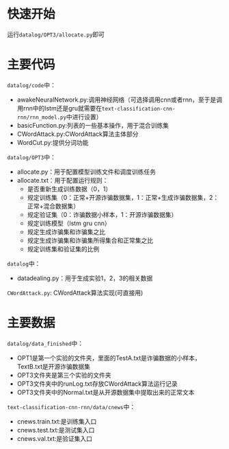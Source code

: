 # 快速开始

运行``datalog/OPT3/allocate.py``即可

# 主要代码

``datalog/code``中：

 - awakeNeuralNetwork.py:调用神经网络（可选择调用cnn或者rnn，至于是调用rnn中的lstm还是gru就需要在``text-classification-cnn-rnn/rnn_model.py``中进行设置）
 - basicFunction.py:列表的一些基本操作，用于混合训练集
 - CWordAttack.py:CWordAttack算法主体部分
 - WordCut.py:提供分词功能

``datalog/OPT3``中：

 - allocate.py：用于配置模型训练文件和调度训练任务
 - allocate.txt：用于配置运行规则： 
   - 是否重新生成训练数据（0，1） 
   - 规定训练集（0：正常+开源诈骗数据集，1：正常+生成诈骗数据集，2：正常+混合数据集） 
   - 规定验证集（0：诈骗数据小样本，1：开源诈骗数据集）
   - 规定训练模型（lstm gru cnn）
   - 规定生成诈骗集和诈骗集之比
   - 规定生成诈骗集和诈骗集所得集合和正常集之比
   - 规定训练集和验证集的比例

``datalog``中：

 - datadealing.py：用于生成实验1，2，3的相关数据
 
``CWordAttack.py``: CWordAttack算法实现(可直接用)


# 主要数据

``datalog/data_finished``中：

 - OPT1是第一个实验的文件夹，里面的TestA.txt是诈骗数据的小样本，TextB.txt是开源诈骗数据集
 - OPT3文件夹是第三个实验的文件夹
 - OPT3文件夹中的runLog.txt存放CWordAttack算法运行记录
 - OPT3文件夹中的Normal.txt是从开源数据集中提取出来的正常文本

``text-classification-cnn-rnn/data/cnews``中：

 - cnews.train.txt:是训练集入口
 - cnews.test.txt:是测试集入口
 - cnews.val.txt:是验证集入口